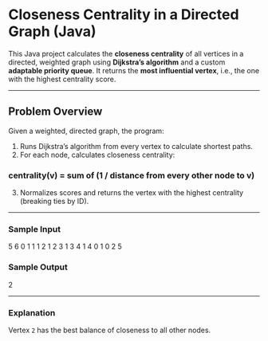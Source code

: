 # Closeness Centrality in a Directed Graph (Java)

This Java project calculates the **closeness centrality** of all vertices in a directed, weighted graph using **Dijkstra’s algorithm** and a custom **adaptable priority queue**. It returns the **most influential vertex**, i.e., the one with the highest centrality score.

---

## Problem Overview

Given a weighted, directed graph, the program:
1. Runs Dijkstra’s algorithm from every vertex to calculate shortest paths.
2. For each node, calculates closeness centrality:

### centrality(v) = sum of (1 / distance from every other node to v)

3. Normalizes scores and returns the vertex with the highest centrality (breaking ties by ID).

---

### Sample Input
5 6
0 1 1
1 2 1
2 3 1
3 4 1
4 0 1
0 2 5

### Sample Output
2

---

### Explanation
Vertex `2` has the best balance of closeness to all other nodes.

